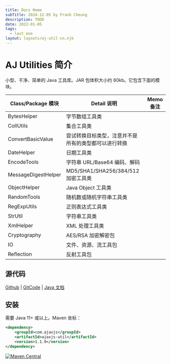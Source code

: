 ```yaml
---
title: Docs Home
subTitle: 2024-12-05 by Frank Cheung
description: TODO
date: 2022-01-05
tags:
  - last one
layout: layouts/aj-util-cn.njk
---
```


# AJ Utilities 简介

小型、干净、简单的 Java 工具库。JAR 包体积大小约 60kb。它包含下面的模块。

| Class/Package 模块    | Detail 说明                     | Memo 备注 |
|---------------------|-------------------------------|---------|
| BytesHelper         | 字节数组工具类                       |         |
| CollUtils           | 集合工具类                         |         |
| ConvertBasicValue   | 尝试转换目标类型，注意并不是所有的类型都可以进行转换    |         |
| DateHelper          | 日期工具类                         |         |
| EncodeTools         | 字符串 URL/Base64 编码、解码     |         |
| MessageDigestHelper | MD5/SHA1/SHA256/384/512 加密工具类 |         |
| ObjectHelper        | Java Object 工具类     |         |
| RandomTools         | 随机数或随机字符串工具类   |         |
| RegExpUtils         | 正则表达式工具类                      |         |
| StrUtil             | 字符串工具类                        |         |
| XmlHelper           | XML 处理工具类                     |         |
| Cryptography        | AES/RSA 加密解密包                 |         |
| IO                  | 文件、资源、流工具包                    |         |
| Reflection             | 反射工具包                         |         |

## 源代码

[Github](https://github.com/lightweight-component/aj-util) | [GitCode](https://gitcode.com/lightweight-component/aj-util) | [Java 文档](https://javadoc.io/doc/com.ajaxjs/ajaxjs-util) 


## 安装
需要 Java 11+ 或以上。Maven 坐标：

```xml
<dependency>
    <groupId>com.ajaxjs</groupId>
    <artifactId>ajaxjs-util</artifactId>
    <version>1.1.9</version>
</dependency>
```

[![Maven Central](https://img.shields.io/maven-central/v/com.ajaxjs/ajaxjs-util?label=Latest%20Release)](https://central.sonatype.com/artifact/com.ajaxjs/ajaxjs-util)